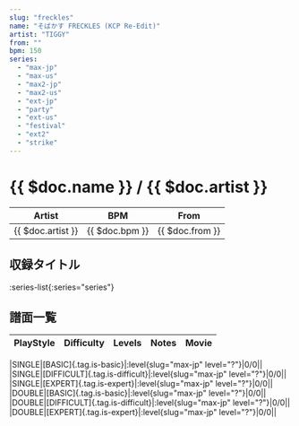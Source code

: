 ```yaml
---
slug: "freckles"
name: "そばかす FRECKLES (KCP Re-Edit)"
artist: "TIGGY"
from: ""
bpm: 150
series:
  - "max-jp"
  - "max-us"
  - "max2-jp"
  - "max2-us"
  - "ext-jp"
  - "party"
  - "ext-us"
  - "festival"
  - "ext2"
  - "strike"
---
```


# {{ $doc.name }} / {{ $doc.artist }}

|Artist|BPM|From|
|------|---|----|
|{{ $doc.artist }}|{{ $doc.bpm }}|{{ $doc.from }}|

## 収録タイトル

:series-list{:series="series"}

## 譜面一覧

|PlayStyle|Difficulty|Levels|Notes|Movie|
|---------|----------|------|-----|-----|
<!-- max-jp -->
|SINGLE|[BASIC]{.tag.is-basic}|:level{slug="max-jp" level="?"}|0/0||
|SINGLE|[DIFFICULT]{.tag.is-difficult}|:level{slug="max-jp" level="?"}|0/0||
|SINGLE|[EXPERT]{.tag.is-expert}|:level{slug="max-jp" level="?"}|0/0||
|DOUBLE|[BASIC]{.tag.is-basic}|:level{slug="max-jp" level="?"}|0/0||
|DOUBLE|[DIFFICULT]{.tag.is-difficult}|:level{slug="max-jp" level="?"}|0/0||
|DOUBLE|[EXPERT]{.tag.is-expert}|:level{slug="max-jp" level="?"}|0/0||
